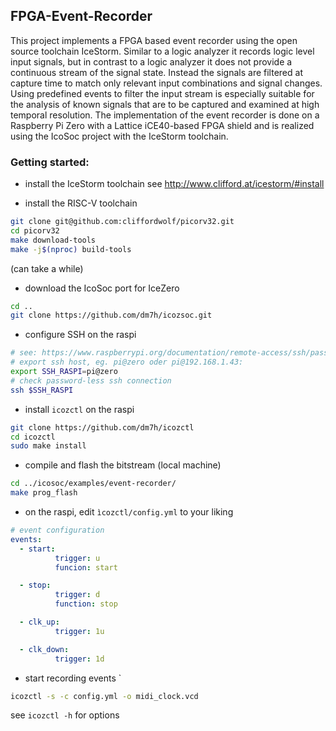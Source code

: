 FPGA-Event-Recorder
-------------------

This project implements a FPGA based event recorder using the open source toolchain IceStorm. 
Similar to a logic analyzer it records logic level input signals, but in contrast to a logic analyzer it does not provide a continuous stream of the signal state. Instead the signals are filtered at capture time to match only relevant input combinations and signal changes. Using predefined events to filter the input stream is especially suitable for the analysis of known signals that are to be captured and examined at high temporal resolution.
The implementation of the event recorder is done on a Raspberry Pi Zero with a Lattice iCE40-based FPGA shield and is realized using the IcoSoc project with the IceStorm toolchain.   

### Getting started:

* install the IceStorm toolchain
see http://www.clifford.at/icestorm/#install

* install the RISC-V toolchain
```bash
git clone git@github.com:cliffordwolf/picorv32.git
cd picorv32
make download-tools
make -j$(nproc) build-tools                                                               
```
(can take a while)

* download the IcoSoc port for IceZero
```bash
cd ..
git clone https://github.com/dm7h/icozsoc.git
```
* configure SSH on the raspi
```bash
# see: https://www.raspberrypi.org/documentation/remote-access/ssh/passwordless.md
# export ssh host, eg. pi@zero oder pi@192.168.1.43:
export SSH_RASPI=pi@zero
# check password-less ssh connection
ssh $SSH_RASPI                                                                               $
```
* install `icozctl` on the raspi 
```bash
git clone https://github.com/dm7h/icozctl
cd icozctl
sudo make install
```
* compile and flash the bitstream (local machine)
```bash
cd ../icosoc/examples/event-recorder/
make prog_flash
```
* on the raspi, edit `ìcozctl/config.yml` to your liking
```yaml
# event configuration
events: 
  - start:
          trigger: u
          funcion: start

  - stop:
          trigger: d
          function: stop

  - clk_up:
          trigger: 1u

  - clk_down:
          trigger: 1d
```
* start recording events `
```bash
icozctl -s -c config.yml -o midi_clock.vcd
```
see `icozctl -h` for options
